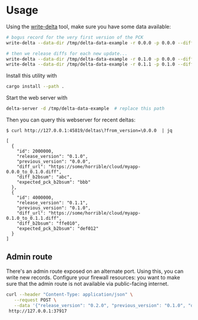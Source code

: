 # Usage

Using the [write-delta](../write-delta) tool, make sure you have some data available:

```sh
# bogus record for the very first version of the PCK
write-delta --data-dir /tmp/delta-data-example -r 0.0.0 -p 0.0.0 --diff-url "https://some/horrible/cloud/bogus.diff" --diff-b2bsum 0 --expected-pck-b2bsum 0

# then we release diffs for each new update...
write-delta --data-dir /tmp/delta-data-example -r 0.1.0 -p 0.0.0 --diff-url "https://some/horrible/cloud/myapp-0.0.0_to_0.1.0.diff" --diff-b2bsum abc --expected-pck-b2bsum bbb
write-delta --data-dir /tmp/delta-data-example -r 0.1.1 -p 0.1.0 --diff-url "https://some/horrible/cloud/myapp-0.1.0_to_0.1.1.diff" --diff-b2bsum ffe010 --expected-pck-b2bsum def012
```

Install this utility with

```sh
cargo install --path .
```

Start the web server with

```sh
delta-server -d /tmp/delta-data-example  # replace this path
```

Then you can query this webserver for recent deltas:

```text
$ curl http://127.0.0.1:45819/deltas\?from_version=\0.0.0  | jq

[
  {
    "id": 2000000,
    "release_version": "0.1.0",
    "previous_version": "0.0.0",
    "diff_url": "https://some/horrible/cloud/myapp-0.0.0_to_0.1.0.diff",
    "diff_b2bsum": "abc",
    "expected_pck_b2bsum": "bbb"
  },
  {
    "id": 4000000,
    "release_version": "0.1.1",
    "previous_version": "0.1.0",
    "diff_url": "https://some/horrible/cloud/myapp-0.1.0_to_0.1.1.diff",
    "diff_b2bsum": "ffe010",
    "expected_pck_b2bsum": "def012"
  }
]
```

## Admin route

There's an admin route exposed on an alternate port. Using this, you can write new records. Configure your firewall resources: you want to make sure that the admin route is not available via public-facing internet.

```sh
curl --header "Content-Type: application/json" \
   --request POST \
   --data '{"release_version": "0.2.0", "previous_version": "0.1.0", "diff_url": "http://localhost:59999/bar/baz.diff", "diff_b2bsum": "0", "expected_pck_b2bsum": "abc"}' \
 http://127.0.0.1:37917
```
